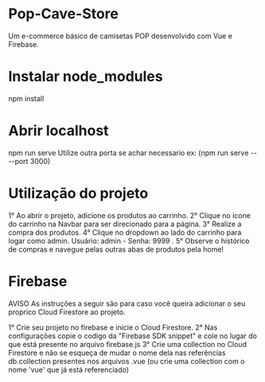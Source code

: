 # Pop-Cave-Store
Um e-commerce básico de camisetas POP desenvolvido com Vue e Firebase.

# Instalar node_modules
npm install

# Abrir localhost
npm run serve 
Utilize outra porta se achar necessario ex: (npm run serve -- --port 3000)

# Utilização do projeto
1° Ao abrir o projeto, adicione os produtos ao carrinho.
2° Clique no icone do carrinho na Navbar para ser direcionado para a página.
3° Realize a compra dos produtos.
4° Clique no dropdown ao lado do carrinho para logar como admin. Usuário: admin  -  Senha: 9999 .
5° Observe o histórico de compras e navegue pelas outras abas de produtos pela home!

# Firebase
AVISO
As instruções a seguir são para caso você queira adicionar o seu proprico Cloud Firestore ao projeto.

1° Crie seu projeto no firebase e inicie o Cloud Firestore.
2° Nas configurações copie o codigo da "Firebase SDK snippet" e cole no lugar do que está presente no arquivo firebase.js
3° Crie uma collection no Cloud Firestore e não se esqueça de mudar o nome dela nas referências db.collection presentes nos arquivos .vue 
(ou crie uma collection com o nome 'vue' que já está referenciado)
